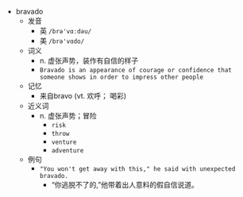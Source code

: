 - bravado
  - 发音
    - 英 `/brə'vɑːdəu/`
    - 美 `/brə'vɑdo/`
  - 词义
    - n. 虚张声势，装作有自信的样子
    - `Bravado is an appearance of courage or confidence that someone shows in order to impress other people`
  - 记忆
    - 来自bravo (vt. 欢呼； 喝彩)
  - 近义词
    - n. 虚张声势；冒险
      - `risk`
      - `throw`
      - `venture`
      - `adventure`
  - 例句
    - `"You won't get away with this," he said with unexpected bravado.`
      - “你逃脱不了的,”他带着出人意料的假自信说道。

